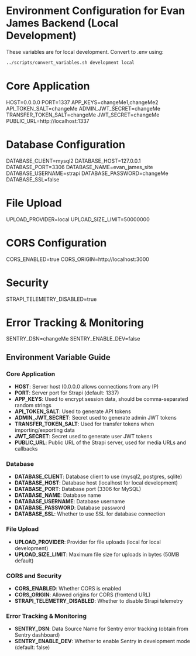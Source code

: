 # Environment Configuration for Evan James Backend (Local Development)

These variables are for local development. Convert to .env using:
```bash
../scripts/convert_variables.sh development local
```

# Core Application
HOST=0.0.0.0
PORT=1337
APP_KEYS=changeMe1,changeMe2
API_TOKEN_SALT=changeMe
ADMIN_JWT_SECRET=changeMe
TRANSFER_TOKEN_SALT=changeMe
JWT_SECRET=changeMe
PUBLIC_URL=http://localhost:1337

# Database Configuration
DATABASE_CLIENT=mysql2
DATABASE_HOST=127.0.0.1
DATABASE_PORT=3306
DATABASE_NAME=evan_james_site
DATABASE_USERNAME=strapi
DATABASE_PASSWORD=changeMe
DATABASE_SSL=false

# File Upload
UPLOAD_PROVIDER=local
UPLOAD_SIZE_LIMIT=50000000

# CORS Configuration
CORS_ENABLED=true
CORS_ORIGIN=http://localhost:3000

# Security
STRAPI_TELEMETRY_DISABLED=true

# Error Tracking & Monitoring
SENTRY_DSN=changeMe
SENTRY_ENABLE_DEV=false

## Environment Variable Guide

### Core Application
- **HOST**: Server host (0.0.0.0 allows connections from any IP)
- **PORT**: Server port for Strapi (default: 1337)
- **APP_KEYS**: Used to encrypt session data, should be comma-separated random strings
- **API_TOKEN_SALT**: Used to generate API tokens
- **ADMIN_JWT_SECRET**: Secret used to generate admin JWT tokens
- **TRANSFER_TOKEN_SALT**: Used for transfer tokens when importing/exporting data
- **JWT_SECRET**: Secret used to generate user JWT tokens
- **PUBLIC_URL**: Public URL of the Strapi server, used for media URLs and callbacks

### Database
- **DATABASE_CLIENT**: Database client to use (mysql2, postgres, sqlite)
- **DATABASE_HOST**: Database host (localhost for local development)
- **DATABASE_PORT**: Database port (3306 for MySQL)
- **DATABASE_NAME**: Database name
- **DATABASE_USERNAME**: Database username
- **DATABASE_PASSWORD**: Database password
- **DATABASE_SSL**: Whether to use SSL for database connection

### File Upload
- **UPLOAD_PROVIDER**: Provider for file uploads (local for local development)
- **UPLOAD_SIZE_LIMIT**: Maximum file size for uploads in bytes (50MB default)

### CORS and Security
- **CORS_ENABLED**: Whether CORS is enabled
- **CORS_ORIGIN**: Allowed origins for CORS (frontend URL)
- **STRAPI_TELEMETRY_DISABLED**: Whether to disable Strapi telemetry

### Error Tracking & Monitoring
- **SENTRY_DSN**: Data Source Name for Sentry error tracking (obtain from Sentry dashboard)
- **SENTRY_ENABLE_DEV**: Whether to enable Sentry in development mode (default: false)
